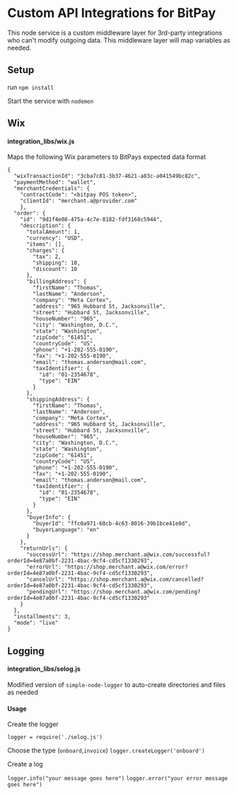 # Custom API Integrations for BitPay

This node service is a custom middleware layer for 3rd-party integrations who can't modify outgoing data.  This middleware layer will map variables as needed.  

## Setup
run `npm install`

Start the service with `nodemon`

## Wix

#### integration_libs/wix.js

Maps the following Wix parameters to BitPays expected data format

```
{
  "wixTransactionId": "3cba7c81-3b37-4621-a83c-a041549bc82c",
  "paymentMethod": "wallet",
  "merchantCredentials": {
    "contractCode": "<bitpay POS token>",
    "clientId": "merchant.a@provider.com"
    },
  "order": {
    "id": "9d1f4e08-475a-4c7e-8182-fdf3168c5944",
    "description": {
      "totalAmount": 1,
      "currency": "USD",
      "items": [], 
      "charges": {
        "tax": 2,
        "shipping": 10,
        "discount": 10
      },
      "billingAddress": {
        "firstName": "Thomas",
        "lastName": "Anderson",
        "company": "Meta Cortex",
        "address": "965 Hubbard St, Jacksonville",
        "street": "Hubbard St, Jacksonville",
        "houseNumber": "965",
        "city": "Washington, D.C.",
        "state": "Washington",
        "zipCode": "61451",
        "countryCode": "US",
        "phone": "+1-202-555-0190",
        "fax": "+1-202-555-0190",
        "email": "thomas.anderson@mail.com",
        "taxIdentifier": {
          "id": "01-2354678",
          "type": "EIN"
        }
      },
      "shippingAddress": {
        "firstName": "Thomas",
        "lastName": "Anderson",
        "company": "Meta Cortex",
        "address": "965 Hubbard St, Jacksonville",
        "street": "Hubbard St, Jacksonville",
        "houseNumber": "965",
        "city": "Washington, D.C.",
        "state": "Washington",
        "zipCode": "61451",
        "countryCode": "US",
        "phone": "+1-202-555-0190",
        "fax": "+1-202-555-0190",
        "email": "thomas.anderson@mail.com",
        "taxIdentifier": {
          "id": "01-2354678",
          "type": "EIN"
        }
      },
      "buyerInfo": {
        "buyerId": "ffc0a971-60cb-4c63-8016-39b1bce41e8d",
        "buyerLanguage": "en"
      }
    },
    "returnUrls": {
      "successUrl": "https://shop.merchant.a@wix.com/successful?orderId=4e87a0bf-2231-4bac-9cf4-cd5cf1330293",
      "errorUrl": "https://shop.merchant.a@wix.com/error?orderId=4e87a0bf-2231-4bac-9cf4-cd5cf1330293",
      "cancelUrl": "https://shop.merchant.a@wix.com/cancelled?orderId=4e87a0bf-2231-4bac-9cf4-cd5cf1330293",
      "pendingUrl": "https://shop.merchant.a@wix.com/pending?orderId=4e87a0bf-2231-4bac-9cf4-cd5cf1330293"
    }
  },
  "installments": 3,
  "mode": "live"
}
```

## Logging
#### integration_libs/selog.js

Modified version of `simple-node-logger` to auto-create directories and files as needed

#### Usage
Create the logger 

`logger = require('./selog.js')`

Choose the type (`onboard`,`invoice`)
`logger.createLogger('onboard')`

Create a log

`logger.info("your message goes here")`
`logger.error("your error message goes here")`